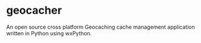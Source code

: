 # geocacher
An open source cross platform Geocaching cache management application written in Python using wxPython.
